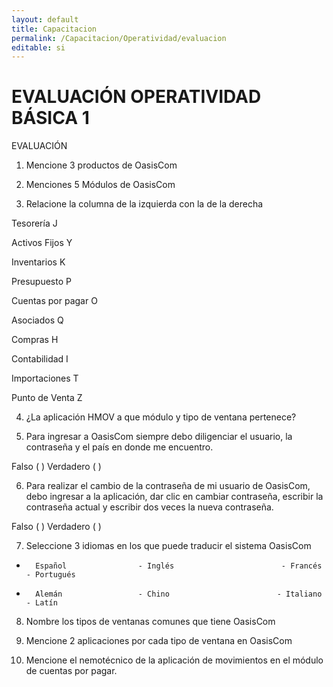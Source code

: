 ```yaml
---
layout: default
title: Capacitacion
permalink: /Capacitacion/Operatividad/evaluacion
editable: si
---
```


# EVALUACIÓN OPERATIVIDAD BÁSICA 1


EVALUACIÓN  


1.   Mencione 3 productos de OasisCom  

2.   Menciones 5 Módulos de OasisCom  

3.   Relacione la columna de la izquierda con la de la derecha  

Tesorería                                            J  

Activos Fijos                                       Y  

Inventarios                                         K  

Presupuesto                                      P  

Cuentas por pagar                            O  

Asociados                                         Q  

Compras                                           H  

Contabilidad                                      I  

Importaciones                                   T  

Punto de Venta                                 Z  


4.   ¿La aplicación HMOV a que módulo y tipo de ventana pertenece?  

5.   Para ingresar a OasisCom siempre debo diligenciar el usuario, la contraseña y el país en donde me encuentro.  

Falso  (  )    Verdadero (  )  

6.   Para realizar el cambio de la contraseña de mi usuario de OasisCom, debo ingresar a la aplicación, dar clic en cambiar contraseña, escribir la contraseña actual y escribir dos veces la nueva contraseña.  

Falso  (  )    Verdadero (  )  

7.   Seleccione 3 idiomas en los que puede traducir el sistema OasisCom  

-       Español                - Inglés                        - Francés                     - Portugués  

-       Alemán                 - Chino                        - Italiano                       - Latín  

8.   Nombre los tipos de ventanas comunes que tiene OasisCom  

9.   Mencione 2 aplicaciones por cada tipo de ventana en OasisCom  

10. Mencione el nemotécnico de la aplicación de movimientos en el módulo de cuentas por pagar.  
